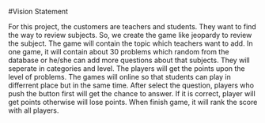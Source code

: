 #Vision Statement

  For this project, the customers are teachers and students. They want to find the way to review subjects. So, we create the game like jeopardy to review the subject. The game will contain the topic which teachers want to add. In one game, it will contain about 30 problems which random from the database or he/she can add more questions about that subjects. They will seperate in categories and level. The players will get the points upon the level of problems. The games will online so that students can play in differrent place but in the same time. After select the question, players who push the button first will get the chance to answer. If it is correct, player will get points otherwise will lose points. When finish game, it will rank the score with all players.
